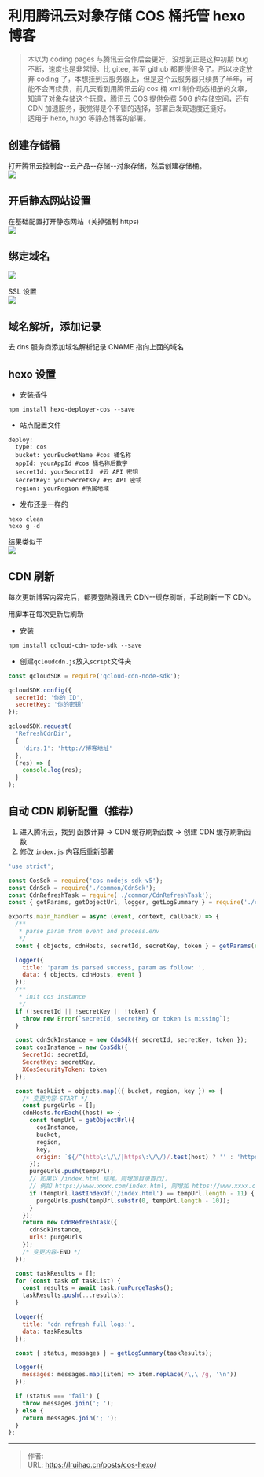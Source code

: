 # 利用腾讯云对象存储 COS 桶托管 hexo 博客


> 本以为 coding pages 与腾讯云合作后会更好，没想到正是这种初期 bug 不断，速度也是非常慢。比 gitee, 甚至 github 都要慢很多了。所以决定放弃 coding 了，本想挂到云服务器上，但是这个云服务器只续费了半年，可能不会再续费，前几天看到用腾讯云的 cos 桶 xml 制作动态相册的文章，知道了对象存储这个玩意，腾讯云 COS 提供免费 50G 的存储空间，还有 CDN 加速服务，我觉得是个不错的选择，部署后发现速度还挺好。  
> 适用于 hexo, hugo 等静态博客的部署。

<!--more-->

## 创建存储桶

打开腾讯云控制台--云产品--存储--对象存储，然后创建存储桶。  
![](images/1.png)

## 开启静态网站设置

在基础配置打开静态网站（关掉强制 https)  
![](images/2.png)

## 绑定域名

![](images/3.png)

SSL 设置  
![](images/4.png)

## 域名解析，添加记录

去 dns 服务商添加域名解析记录 CNAME 指向上面的域名

## hexo 设置

- 安装插件

```
npm install hexo-deployer-cos --save
```

- 站点配置文件

```
deploy:
  type: cos
  bucket: yourBucketName #cos 桶名称
  appId: yourAppId #cos 桶名称后数字
  secretId: yourSecretId  #云 API 密钥
  secretKey: yourSecretKey #云 API 密钥
  region: yourRegion #所属地域
```

- 发布还是一样的

```
hexo clean
hexo g -d
```

结果类似于  
![](images/5.png)

## CDN 刷新

每次更新博客内容完后，都要登陆腾讯云 CDN--缓存刷新，手动刷新一下 CDN。

用脚本在每次更新后刷新

- 安装

```
npm install qcloud-cdn-node-sdk --save
```

- 创建`qcloudcdn.js`放入`script`文件夹

```js
const qcloudSDK = require('qcloud-cdn-node-sdk');

qcloudSDK.config({
  secretId: '你的 ID',
  secretKey: '你的密钥'
});

qcloudSDK.request(
  'RefreshCdnDir',
  {
    'dirs.1': 'http://博客地址'
  },
  (res) => {
    console.log(res);
  }
);
```

## 自动 CDN 刷新配置（推荐）

1. 进入腾讯云，找到 函数计算 -> CDN 缓存刷新函数 -> 创建 CDN 缓存刷新函数
2. 修改 `index.js` 内容后重新部署

```js
'use strict';

const CosSdk = require('cos-nodejs-sdk-v5');
const CdnSdk = require('./common/CdnSdk');
const CdnRefreshTask = require('./common/CdnRefreshTask');
const { getParams, getObjectUrl, logger, getLogSummary } = require('./common/utils');

exports.main_handler = async (event, context, callback) => {
  /**
   * parse param from event and process.env
   */
  const { objects, cdnHosts, secretId, secretKey, token } = getParams(event);

  logger({
    title: 'param is parsed success, param as follow: ',
    data: { objects, cdnHosts, event }
  });
  /**
   * init cos instance
   */
  if (!secretId || !secretKey || !token) {
    throw new Error(`secretId, secretKey or token is missing`);
  }

  const cdnSdkInstance = new CdnSdk({ secretId, secretKey, token });
  const cosInstance = new CosSdk({
    SecretId: secretId,
    SecretKey: secretKey,
    XCosSecurityToken: token
  });

  const taskList = objects.map(({ bucket, region, key }) => {
    /* 变更内容-START */
    const purgeUrls = [];
    cdnHosts.forEach((host) => {
      const tempUrl = getObjectUrl({
        cosInstance,
        bucket,
        region,
        key,
        origin: `${/^(http\:\/\/|https\:\/\/)/.test(host) ? '' : 'https://'}${host}`
      });
      purgeUrls.push(tempUrl);
      // 如果以 /index.html 结尾，则增加目录首页/。
      // 例如 https://www.xxxx.com/index.html, 则增加 https://www.xxxx.com/。
      if (tempUrl.lastIndexOf('/index.html') == tempUrl.length - 11) {
        purgeUrls.push(tempUrl.substr(0, tempUrl.length - 10));
      }
    });
    return new CdnRefreshTask({
      cdnSdkInstance,
      urls: purgeUrls
    });
    /* 变更内容-END */
  });

  const taskResults = [];
  for (const task of taskList) {
    const results = await task.runPurgeTasks();
    taskResults.push(...results);
  }

  logger({
    title: 'cdn refresh full logs:',
    data: taskResults
  });

  const { status, messages } = getLogSummary(taskResults);

  logger({
    messages: messages.map((item) => item.replace(/\,\ /g, '\n'))
  });

  if (status === 'fail') {
    throw messages.join('; ');
  } else {
    return messages.join('; ');
  }
};
```


---

> 作者:   
> URL: https://lruihao.cn/posts/cos-hexo/  

